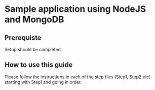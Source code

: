 # Sample application using NodeJS and MongoDB

## Prerequiste
Setup should be completed

## How to use this guide
Please follow the instructions in each of the step files (Step1, Step2 etc) starting with Step1 and going in order.